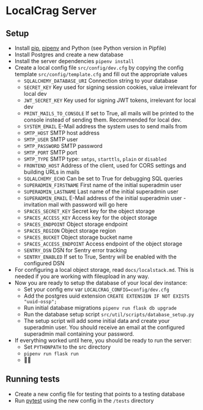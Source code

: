 # LocalCrag Server

## Setup

- Install [pip](https://pip.pypa.io/en/stable/installation/), [pipenv](https://pipenv.pypa.io/en/latest/) and Python (see Python version in Pipfile)
- Install Postgres and create a new database
- Install the server dependencies `pipenv install`
- Create a local config file `src/config/dev.cfg` by copying the config template `src/config/template.cfg` and fill out the appropriate values
    - `SQLALCHEMY_DATABASE_URI` Connection string to your database
    - `SECRET_KEY` Key used for signing session cookies, value irrelevant for local dev
    - `JWT_SECRET_KEY` Key used for signing JWT tokens, irrelevant for local dev
    - `PRINT_MAILS_TO_CONSOLE` If set to True, all mails will be printed to the console instead of sending them. Recommended for local dev.
    - `SYSTEM_EMAIL` E-Mail address the system uses to send mails from
    - `SMTP_HOST` SMTP host address
    - `SMTP_USER` SMTP user
    - `SMTP_PASSWORD` SMTP password
    - `SMTP_PORT` SMTP port
    - `SMTP_TYPE` SMTP type: `smtps`, `starttls`, `plain` or `disabled`
    - `FRONTEND_HOST` Address of the client, used for CORS settings and building URLs in mails
    - `SQLALCHEMY_ECHO` Can be set to True for debugging SQL queries
    - `SUPERADMIN_FIRSTNAME` First name of the initial superadmin user
    - `SUPERADMIN_LASTNAME` Last name of the initial superadmin user
    - `SUPERADMIN_EMAIL` E-Mail address of the initial superadmin user - invitation mail with password will go here
    - `SPACES_SECRET_KEY` Secret key for the object storage
    - `SPACES_ACCESS_KEY` Access key for the object storage
    - `SPACES_ENDPOINT` Object storage endpoint
    - `SPACES_REGION` Object storage region
    - `SPACES_BUCKET` Object storage bucket name
    - `SPACES_ACCESS_ENDPOINT` Access endpoint of the object storage
    - `SENTRY_DSN` DSN for Sentry error tracking
    - `SENTRY_ENABLED` If set to True, Sentry will be enabled with the configured DSN
- For configuring a local object storage, read `docs/localstack.md`. This is needed if you are working with fileupload in any way.
- Now you are ready to setup the database of your local dev instance:
  - Set your config env var `LOCALCRAG_CONFIG=config/dev.cfg`
  - Add the postgres uuid extension `CREATE EXTENSION IF NOT EXISTS "uuid-ossp";`
  - Run initial database migrations `pipenv run flask db upgrade`
  - Run the database setup script `src/util/scripts/database_setup.py`
  - The setup script will add some initial data and create your superadmin user. You should receive an email at the configured superadmin mail containing your password.
- If everything worked until here, you should be ready to run the server:
  - Set `PYTHONPATH` to the src directory
  - `pipenv run flask run` 
  - 🧗🚀

## Running tests

- Create a new config file for testing that points to a testing database
- Run [pytest](https://docs.pytest.org/en/7.1.x/how-to/usage.html) using the new config in the `/tests` directory
